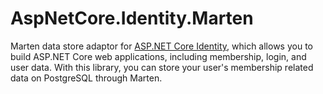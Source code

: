 # AspNetCore.Identity.Marten
Marten data store adaptor for [ASP.NET Core Identity](https://github.com/aspnet/Identity), which allows you to build ASP.NET Core web applications, including membership, login, and user data. With this library, you can store your user's membership related data on PostgreSQL through Marten.
